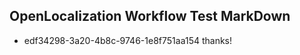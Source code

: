 ## OpenLocalization Workflow Test MarkDown
* edf34298-3a20-4b8c-9746-1e8f751aa154 
thanks!<!--HONumber=Mar16_HO2-->
